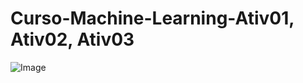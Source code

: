 # Curso-Machine-Learning-Ativ01, Ativ02, Ativ03

![Image](https://github.com/user-attachments/assets/6ca08402-f7d9-42a8-b180-ae5608c78734)
